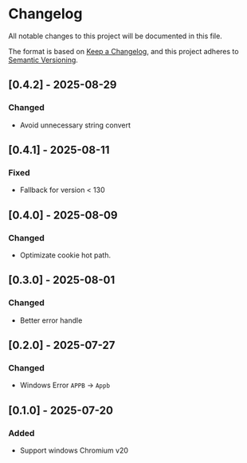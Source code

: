 <!-- markdownlint-disable MD024 -->

# Changelog

All notable changes to this project will be documented in this file.

The format is based on [Keep a Changelog](https://keepachangelog.com/en/1.1.0/),
and this project adheres to [Semantic Versioning](https://semver.org/spec/v2.0.0.html).

## [0.4.2] - 2025-08-29

### Changed

- Avoid unnecessary string convert

## [0.4.1] - 2025-08-11

### Fixed

- Fallback for version < 130

## [0.4.0] - 2025-08-09

### Changed

- Optimizate cookie hot path.

## [0.3.0] - 2025-08-01

### Changed

- Better error handle

## [0.2.0] - 2025-07-27

### Changed

- Windows Error `APPB` -> `Appb`

## [0.1.0] - 2025-07-20

### Added

- Support windows Chromium v20
